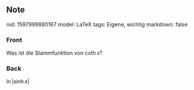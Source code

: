 ## Note
nid: 1597999880167
model: LaTeX
tags: Eigene, wichtig
markdown: false

### Front
Was ist die Stammfunktion von $\operatorname{coth} x$?

### Back
$\ln |\sinh x|$
